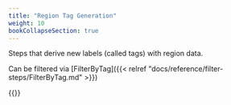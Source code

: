 ```yaml
---
title: "Region Tag Generation"
weight: 10
bookCollapseSection: true
---
```


Steps that derive new labels (called tags) with region data.

Can be filtered via [FilterByTag]({{< relref "docs/reference/filter-steps/FilterByTag.md" >}})

{{<mynav>}}

